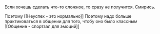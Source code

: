 Если хочешь сделать что-то сложное, то сразу не получится. Смирись.

Поэтому [[Неуспех - это нормально]]
Поэтому надо больше практиковаться в общении для того, чтобу оно было классным [[Общение - спортзал для эмоций]]